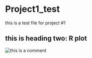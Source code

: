 <p align="center">

# Project1_test
this is a test file for project #1

## this is heading two: R plot

![this is a comment](https://cdn.datamentor.io/wp-content/uploads/2017/11/r-overlay-plots.png)


</p>
